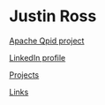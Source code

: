 # Justin Ross

[Apache Qpid project](https://qpid.apache.org/)

[LinkedIn profile](https://www.linkedin.com/in/ssorj)

[Projects](@site-url@/projects/index.html)

[Links](@site-url@/links.html)
